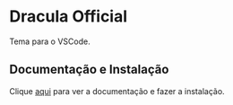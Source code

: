 # Dracula Official

Tema para o VSCode.

## Documentação e Instalação

Clique [aqui](https://marketplace.visualstudio.com/items?itemName=dracula-theme.theme-dracula) para ver a documentação e fazer a instalação.

